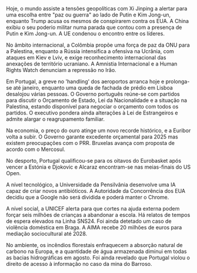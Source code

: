 Hoje, o mundo assiste a tensões geopolíticas com Xi Jinping a alertar para uma escolha entre "paz ou guerra" ao lado de Putin e Kim Jong-un, enquanto Trump acusa os mesmos de conspirarem contra os EUA. A China exibiu o seu poderio militar numa parada que contou com a presença de Putin e Kim Jong-un. A UE condenou o encontro entre os líderes.

No âmbito internacional, a Colômbia propõe uma força de paz da ONU para a Palestina, enquanto a Rússia intensifica a ofensiva na Ucrânia, com ataques em Kiev e Lviv, e exige reconhecimento internacional das anexações de território ucraniano. A Amnistia Internacional e a Human Rights Watch denunciam a repressão no Irão.

Em Portugal, a greve no 'handling' dos aeroportos arranca hoje e prolonga-se até janeiro, enquanto uma queda de fachada de prédio em Lisboa desalojou várias pessoas. O Governo português reúne-se com partidos para discutir o Orçamento de Estado, Lei da Nacionalidade e a situação na Palestina, estando disponível para negociar o orçamento com todos os partidos. O executivo pondera ainda alterações à Lei de Estrangeiros e admite alargar o reagrupamento familiar.

Na economia, o preço do ouro atinge um novo recorde histórico, e a Euribor volta a subir. O Governo garante excedente orçamental para 2025 mas existem preocupações com o PRR. Bruxelas avança com proposta de acordo com o Mercosul.

No desporto, Portugal qualificou-se para os oitavos do Eurobasket após vencer a Estónia e Djokovic e Alcaraz encontram-se nas meias-finais do US Open.

A nível tecnológico, a Universidade da Pensilvânia desenvolve uma IA capaz de criar novos antibióticos. A Autoridade da Concorrência dos EUA decidiu que a Google não será dividida e poderá manter o Chrome.

A nível social, a UNICEF alerta para que cortes na ajuda externa podem forçar seis milhões de crianças a abandonar a escola. Há relatos de tempos de espera elevados na Linha SNS24. Foi ainda detetado um caso de violência doméstica em Braga. A AIMA recebe 20 milhões de euros para mediação sociocultural até 2028.

No ambiente, os incêndios florestais enfraquecem a absorção natural de carbono na Europa, e a quantidade de água armazenada diminui em todas as bacias hidrográficas em agosto. Foi ainda revelado que Portugal violou o direito de acesso à informação no caso da mina do Barroso.